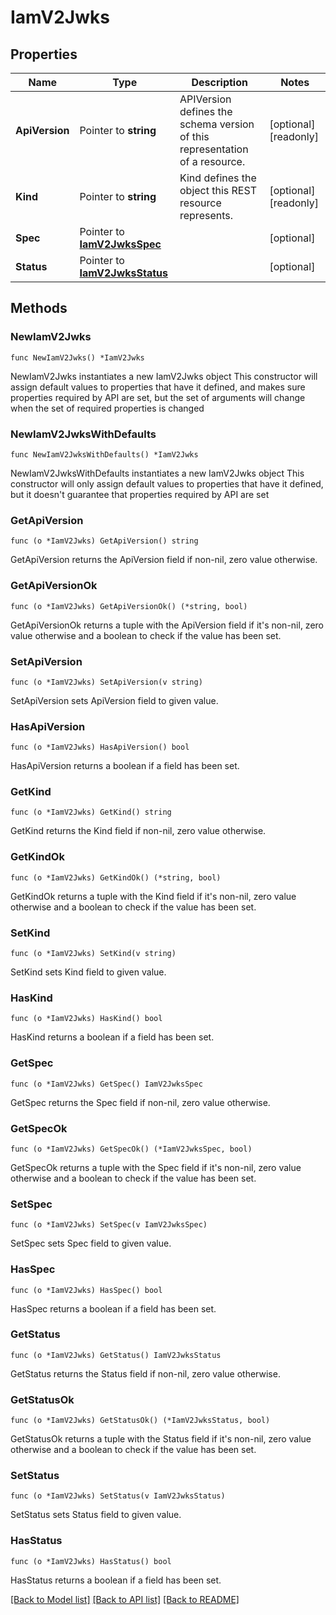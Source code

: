 # IamV2Jwks

## Properties

Name | Type | Description | Notes
------------ | ------------- | ------------- | -------------
**ApiVersion** | Pointer to **string** | APIVersion defines the schema version of this representation of a resource. | [optional] [readonly] 
**Kind** | Pointer to **string** | Kind defines the object this REST resource represents. | [optional] [readonly] 
**Spec** | Pointer to [**IamV2JwksSpec**](IamV2JwksSpec.md) |  | [optional] 
**Status** | Pointer to [**IamV2JwksStatus**](IamV2JwksStatus.md) |  | [optional] 

## Methods

### NewIamV2Jwks

`func NewIamV2Jwks() *IamV2Jwks`

NewIamV2Jwks instantiates a new IamV2Jwks object
This constructor will assign default values to properties that have it defined,
and makes sure properties required by API are set, but the set of arguments
will change when the set of required properties is changed

### NewIamV2JwksWithDefaults

`func NewIamV2JwksWithDefaults() *IamV2Jwks`

NewIamV2JwksWithDefaults instantiates a new IamV2Jwks object
This constructor will only assign default values to properties that have it defined,
but it doesn't guarantee that properties required by API are set

### GetApiVersion

`func (o *IamV2Jwks) GetApiVersion() string`

GetApiVersion returns the ApiVersion field if non-nil, zero value otherwise.

### GetApiVersionOk

`func (o *IamV2Jwks) GetApiVersionOk() (*string, bool)`

GetApiVersionOk returns a tuple with the ApiVersion field if it's non-nil, zero value otherwise
and a boolean to check if the value has been set.

### SetApiVersion

`func (o *IamV2Jwks) SetApiVersion(v string)`

SetApiVersion sets ApiVersion field to given value.

### HasApiVersion

`func (o *IamV2Jwks) HasApiVersion() bool`

HasApiVersion returns a boolean if a field has been set.

### GetKind

`func (o *IamV2Jwks) GetKind() string`

GetKind returns the Kind field if non-nil, zero value otherwise.

### GetKindOk

`func (o *IamV2Jwks) GetKindOk() (*string, bool)`

GetKindOk returns a tuple with the Kind field if it's non-nil, zero value otherwise
and a boolean to check if the value has been set.

### SetKind

`func (o *IamV2Jwks) SetKind(v string)`

SetKind sets Kind field to given value.

### HasKind

`func (o *IamV2Jwks) HasKind() bool`

HasKind returns a boolean if a field has been set.

### GetSpec

`func (o *IamV2Jwks) GetSpec() IamV2JwksSpec`

GetSpec returns the Spec field if non-nil, zero value otherwise.

### GetSpecOk

`func (o *IamV2Jwks) GetSpecOk() (*IamV2JwksSpec, bool)`

GetSpecOk returns a tuple with the Spec field if it's non-nil, zero value otherwise
and a boolean to check if the value has been set.

### SetSpec

`func (o *IamV2Jwks) SetSpec(v IamV2JwksSpec)`

SetSpec sets Spec field to given value.

### HasSpec

`func (o *IamV2Jwks) HasSpec() bool`

HasSpec returns a boolean if a field has been set.

### GetStatus

`func (o *IamV2Jwks) GetStatus() IamV2JwksStatus`

GetStatus returns the Status field if non-nil, zero value otherwise.

### GetStatusOk

`func (o *IamV2Jwks) GetStatusOk() (*IamV2JwksStatus, bool)`

GetStatusOk returns a tuple with the Status field if it's non-nil, zero value otherwise
and a boolean to check if the value has been set.

### SetStatus

`func (o *IamV2Jwks) SetStatus(v IamV2JwksStatus)`

SetStatus sets Status field to given value.

### HasStatus

`func (o *IamV2Jwks) HasStatus() bool`

HasStatus returns a boolean if a field has been set.


[[Back to Model list]](../README.md#documentation-for-models) [[Back to API list]](../README.md#documentation-for-api-endpoints) [[Back to README]](../README.md)


